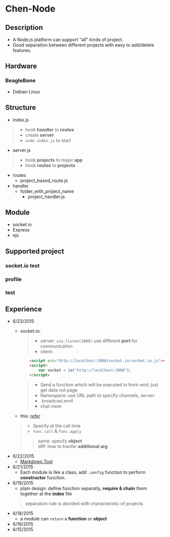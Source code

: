 # Chen-Node

## Description

* A Node.js platform can support "all" kinds of project.
* Good separation between different projects with easy to add/delete features.

## Hardware

### BeagleBone
* Debian Linux

## Structure

* index.js
> * hook **handler** to **routes**
> * create **server**
> * `node index.js` to start

* server.js
> * hook **projects** to major **app**
> *  hook **routes** to **projects**
* routes
    * project_based_route.js
* handler
    * folder_with_project_name
        * project_handler.js 
  
## Module

* socket.io
* Express
* ejs

## Supported project

### socket.io test
### profile
### test

## Experience
* 6/23/2015
    * socket.io:
        >* server: `sio.listen(3000)` use different **port** for communication
        >* client: 

		```html
        	<script src="http://localhost:3000/socket.io/socket.io.js"></script>
         	<script>
             	var socket = io("http://localhost:3000");
         	</script>        
		```
		>* Send a function which will be executed in front-end: just get data not page
    	>* Namespace: use URL path to specify channels, server:
		>* .broadcast.emit
		>* chat room

	* this: [*refer*](http://book.mixu.net/node/ch4.html)
	>* Specify at the call time <br>
	>* `func.call` & `func.apply` 
	>> same: specify **object**<br> diff: how to tranfer **additional arg** 
* 6/22/2015
    * [Markdown Tool](https://github.com/mixu/markdown-styles)
* 6/21/2015
    * Each module is like a  class, add  `.config` function to perform **constructor** function.
* 6/19/2015
    * plain design: define function separatly, **require & chain** them together at the **index** file
	> separation rule is decided with characteristic of projects
* 6/18/2015
	* a module can `return` a **function** or **object**
* 6/16/2015
* 6/15/2015
